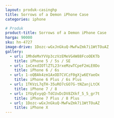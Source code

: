 ```yaml
---
layout: produk-casinghp
title: Sorrows of a Demon iPhone Case
categories: iphone

# Produk
product-title: Sorrows of a Demon iPhone Case
harga: 90000
sku: hn-4727
image-drive: 1Dozc-wGxJnGkuQ-MwFwZmk7i1WtTOuAZ
gallery:
  - url: 1MhdeMxYVVp3czVzEMeVG4W88FcoOEKTb
    title: iPhone 5 / 5s / SE
  - url: 1xCexdIOTlZTL23rxeMzwTCpeF2mLE0Do
    title: iPhone 6 / 6s
  - url: 1-oQBAk4zm1AxOD7CVCzF0gXjw6EYaeOx
    title: iPhone 6 Plus / 6s Plus
  - url: 1TKVzL7qTH-35uRO7cGO7G-tNZanjLtCK
    title: iPhone 7 / 8
  - url: 1YUyEvyqQ-TdCUvDcDV8ZXkf_5_5_gr7t
    title: iPhone 7 Plus / 8 Plus
  - url: 1Dozc-wGxJnGkuQ-MwFwZmk7i1WtTOuAZ
    title: iPhone X
---
```

